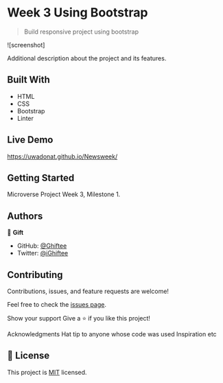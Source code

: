 # Week 3 Using Bootstrap

> Build responsive project using bootstrap

![screenshot]

Additional description about the project and its features.
## Built With
- HTML
- CSS
- Bootstrap
- Linter

## Live Demo
https://uwadonat.github.io/Newsweek/

## Getting Started
Microverse Project Week 3, Milestone 1.
## Authors

👤 **Gift**

- GitHub: [@Ghiftee](https://github.com/Ghiftee)
- Twitter: [@iGhiftee](https://twitter.com/iGhiftee)

## Contributing

Contributions, issues, and feature requests are welcome!

Feel free to check the [issues page](issues/).

Show your support
Give a ⭐️ if you like this project!

Acknowledgments
Hat tip to anyone whose code was used
Inspiration
etc

## 📝 License

This project is [MIT](LICENSE) licensed.
